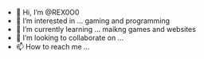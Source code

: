 - 👋 Hi, I’m @REX0O0
- 👀 I’m interested in ... gaming and programming
- 🌱 I’m currently learning ...  maikng games and websites
- 💞️ I’m looking to collaborate on ...
- 📫 How to reach me ...

<!---
REX0O0/REX0O0 is a ✨ special ✨ repository because its `README.md` (this file) appears on your GitHub profile.
You can click the Preview link to take a look at your changes.
--->
